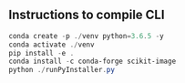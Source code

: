 ## Instructions to compile CLI

```powershell
conda create -p ./venv python=3.6.5 -y
conda activate ./venv
pip install -e .
conda install -c conda-forge scikit-image
python ./runPyInstaller.py
```
